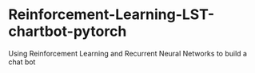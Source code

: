 # Reinforcement-Learning-LST-chartbot-pytorch
Using Reinforcement Learning and Recurrent Neural Networks to build a chat bot
